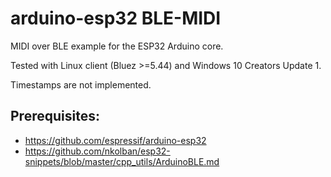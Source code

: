 # arduino-esp32 BLE-MIDI

MIDI over BLE example for the ESP32 Arduino core.

Tested with Linux client (Bluez >=5.44) and Windows 10 Creators Update 1.

Timestamps are not implemented.

## Prerequisites:
* https://github.com/espressif/arduino-esp32
* https://github.com/nkolban/esp32-snippets/blob/master/cpp_utils/ArduinoBLE.md

